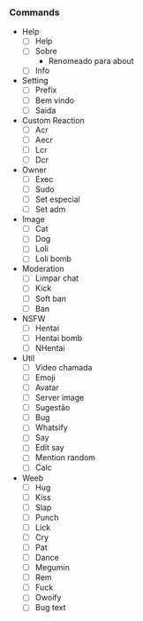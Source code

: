 ### Commands

* Help
    - [ ] Help
    - [ ] Sobre
        * Renomeado para about
    - [ ] Info

* Setting
    - [ ] Prefix
    - [ ] Bem vindo
    - [ ] Saida

* Custom Reaction
    - [ ] Acr
    - [ ] Aecr
    - [ ] Lcr
    - [ ] Dcr

* Owner
    - [ ] Exec
    - [ ] Sudo
    - [ ] Set especial
    - [ ] Set adm

* Image
    - [ ] Cat
    - [ ] Dog
    - [ ] Loli
    - [ ] Loli bomb

* Moderation
    - [ ] Limpar chat
    - [ ] Kick
    - [ ] Soft ban
    - [ ] Ban

* NSFW
    - [ ] Hentai
    - [ ] Hentai bomb
    - [ ] NHentai

* Util
    - [ ] Video chamada
    - [ ] Emoji
    - [ ] Avatar
    - [ ] Server image
    - [ ] Sugestão
    - [ ] Bug
    - [ ] Whatsify
    - [ ] Say
    - [ ] Edit say
    - [ ] Mention random
    - [ ] Calc

* Weeb
    - [ ] Hug
    - [ ] Kiss
    - [ ] Slap
    - [ ] Punch
    - [ ] Lick
    - [ ] Cry
    - [ ] Pat
    - [ ] Dance
    - [ ] Megumin
    - [ ] Rem
    - [ ] Fuck
    - [ ] Owoify
    - [ ] Bug text
